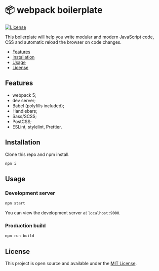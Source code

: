 # 📦 webpack boilerplate

[![License](https://img.shields.io/github/license/KomilT/webpack-boilerplate)](https://github.com/KomilT/webpack-boilerplate/blob/master/LICENSE)

This boilerplate will help you write modular and modern JavaScript code, CSS and automatic reload the browser on code changes.

- [Features](#features)
- [Installation](#installation)
- [Usage](#usage)
- [License](#license)

## Features

- webpack 5;
- dev server;
- Babel (polyfills included);
- Handlebars;
- Sass/SCSS;
- PostCSS;
- ESLint, stylelint, Prettier.

## Installation

Clone this repo and npm install.

```bash
npm i
```

## Usage

### Development server

```bash
npm start
```

You can view the development server at `localhost:9000`.

### Production build

```bash
npm run build
```

## License

This project is open source and available under the [MIT License](https://github.com/KomilT/webpack-boilerplate/blob/master/LICENSE).
